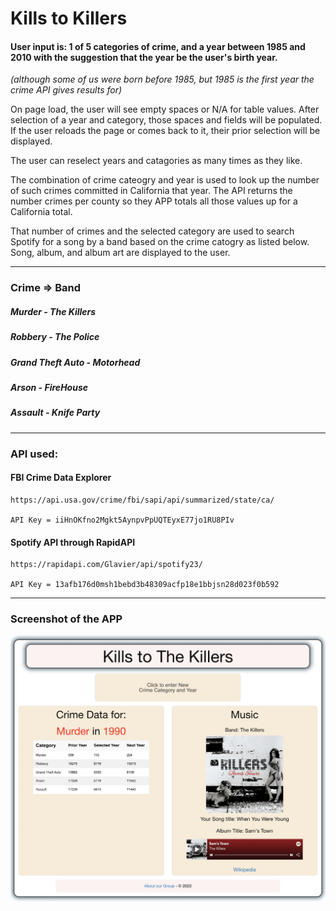 # Kills to Killers

#### User input is: 1 of 5 categories of crime, and a year between 1985 and 2010 with the suggestion that the year be the user's birth year. 

*(although some of us were born before 1985, but 1985 is the first year the crime API gives results for)*

On page load, the user will see empty spaces or N/A for table values. After selection of a year and category, those spaces and fields will be populated. If the user reloads the page or comes back to it, their prior selection will be displayed.

The user can reselect years and catagories as many times as they like.

The combination of crime cateogry and year is used to look up the number of such crimes committed in California that year. The API returns the number crimes per county so they APP totals all those values up for a California total.

That number of crimes and the selected category are used to search Spotify for a song by a band based on the crime catogry as listed below. Song, album, and album art are displayed to the user.

---

### Crime => Band

##### Murder - The Killers
##### Robbery - The Police
##### Grand Theft Auto - Motorhead
##### Arson - FireHouse
##### Assault - Knife Party

---

### API used:

#### FBI Crime Data Explorer

    https://api.usa.gov/crime/fbi/sapi/api/summarized/state/ca/

    API Key = iiHnOKfno2Mgkt5AynpvPpUQTEyxE77jo1RU8PIv

#### Spotify API through RapidAPI
  
    https://rapidapi.com/Glavier/api/spotify23/

    API Key = 13afb176d0msh1bebd3b48309acfp18e1bbjsn28d023f0b592

---

### Screenshot of the APP

![screenshot of Kills to Killers](misc/Screen%20Shot%202022-03-07.png)